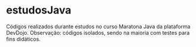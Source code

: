 # estudosJava
Códigos realizados durante estudos no curso Maratona Java da plataforma DevDojo.
Observação: códigos isolados, sendo na maioria com testes para fins didáticos. 
